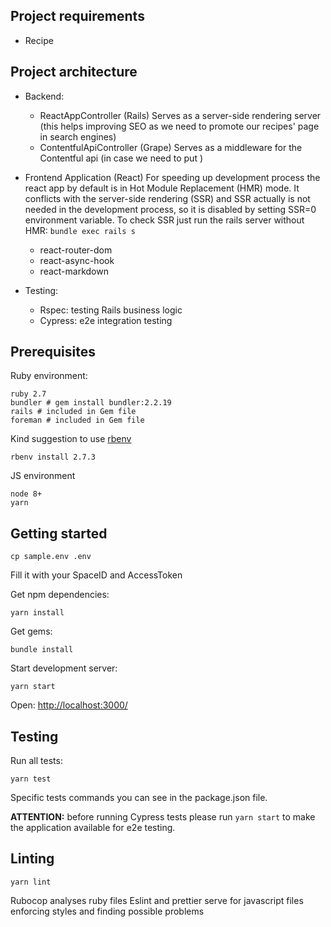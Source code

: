 ## Project requirements

- Recipe 

## Project architecture

- Backend:
  - ReactAppController (Rails)
    Serves as a server-side rendering server (this helps improving SEO as we need to promote our recipes' page in search engines)
  - ContentfulApiController (Grape)
    Serves as a middleware for the Contentful api (in case we need to put )
- Frontend Application (React)
  For speeding up development process the react app by default is in Hot Module Replacement (HMR) mode. It conflicts with the server-side rendering (SSR) and SSR actually is not needed in the development process, so it is disabled by setting SSR=0 environment variable. To check SSR just run the rails server without HMR: `bundle exec rails s`
  - react-router-dom
  - react-async-hook
  - react-markdown
  
- Testing:
  - Rspec: testing Rails business logic
  - Cypress: e2e integration testing

## Prerequisites

Ruby environment:
```
ruby 2.7
bundler # gem install bundler:2.2.19
rails # included in Gem file
foreman # included in Gem file
```

Kind suggestion to use [rbenv](https://github.com/rbenv)
```
rbenv install 2.7.3
```

JS environment
```
node 8+
yarn
```

## Getting started

```
cp sample.env .env
```
Fill it with your SpaceID and AccessToken


Get npm dependencies:
```
yarn install
```

Get gems:
```
bundle install
```

Start development server:
```
yarn start
```

Open: [http://localhost:3000/](http://localhost:3000/)

## Testing

Run all tests:
```
yarn test
```
Specific tests commands you can see in the package.json file.

**ATTENTION:** before running Cypress tests please run `yarn start` to make the application available for e2e testing.

## Linting

```
yarn lint
```
Rubocop analyses ruby files
Eslint and prettier serve for javascript files enforcing styles and finding possible problems
